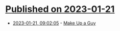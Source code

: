 # [Published on 2023-01-21](index.md)

* [2023-01-21, 09:02:05](https://news.ycombinator.com/item?id=34465008) - [Make Up a Guy](https://www.antipope.org/charlie/blog-static/2023/01/make-up-a-guy.html)
